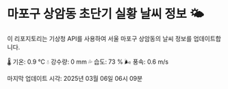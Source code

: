 
# 마포구 상암동 초단기 실황 날씨 정보 🌤️

이 리포지토리는 기상청 API를 사용하여 서울 마포구 상암동의 날씨 정보를 업데이트합니다. 

🌡️ 기온: 0.9 ℃
💧 강수량: 0 mm
💦 습도: 73 %
🌬️ 풍속: 0.6 m/s

마지막 업데이트 시각: 2025년 03월 06일 06시 09분    
